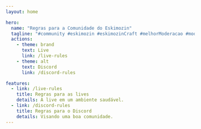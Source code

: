 ```yaml
---
layout: home

hero:
  name: "Regras para a Comunidade do Eskimozin"
  tagline: "#community #eskimozin #eskimozinCraft #melhorModeracao #mods"
  actions:
    - theme: brand
      text: Live
      link: /live-rules
    - theme: alt
      text: Discord
      link: /discord-rules

features:
  - link: /live-rules
    title: Regras para as lives
    details: A live em um ambiente saudável.
  - link: /discord-rules
    title: Regras para o Discord
    details: Visando uma boa comunidade.
---
```


